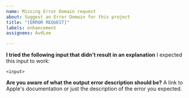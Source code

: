 ```yaml
---
name: Missing Error Domain request
about: Suggest an Error Domain for this project
title: "[ERROR REQUEST]"
labels: enhancement
assignees: AvdLee

---
```


**I tried the following input that didn't result in an explanation**
I expected this input to work:

```code
<input>
```

**Are you aware of what the output error description should be?**
A link to Apple's documentation or just the description of the error you expected.
